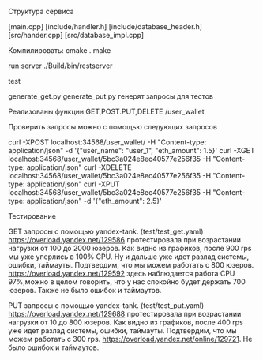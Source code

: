 Структура сервиса

[main.cpp]
[include/handler.h]
[include/database_header.h]
[src/hander.cpp]
[src/database_impl.cpp]


Компилировать:
cmake .
make

run server 
./Build/bin/restserver

test

generate_get.py generate_put.py генерят запросы для тестов 

Реализованы функции GET,POST.PUT,DELETE /user_wallet

Проверить запросы можно с помощью следующих запросов

curl -XPOST localhost:34568/user_wallet/ -H "Content-type: application/json" -d '{"user_name": "user_1", "eth_amount": 1.5}'
curl -XGET localhost:34568/user_wallet/5bc3a024e8ec40577e256f35 -H "Content-type: application/json"
curl -XDELETE localhost:34568/user_wallet/5bc3a024e8ec40577e256f35 -H "Content-type: application/json"
curl -XPUT localhost:34568/user_wallet/5bc3a024e8ec40577e256f35 -H "Content-type: application/json" -d '{"eth_amount": 2.5}'


Тестирование

GET запросы с помощью yandex-tank. (test/test_get.yaml)
https://overload.yandex.net/129586 протестировала при возрастании нагрузки от 100 до 2000 юзеров. Как видно из графиков, после 900 rps мы уже уперлись в 100% CPU. Ну и дальше уже идет разлад системы, ошибки, таймауты.
Подтвердим, что мы можем работать с 800 юзеров. https://overload.yandex.net/129592 здесь наблюдается работа CPU 97%,можно в целом говорить, что у нас спокойно будет держать 700 юзеров. Также не было ошибок и таймаутов.

PUT запросы с помощью yandex-tank. (test/test_put.yaml)
https://overload.yandex.net/129688 протестировала при возрастании нагрузки от 10 до 800 юзеров. Как видно из графиков, после 400 rps уже идет разлад системы, ошибки, таймауты.
Подтвердим, что мы можем работать с 300 rps. https://overload.yandex.net/online/129721. Не было ошибок и таймаутов.

